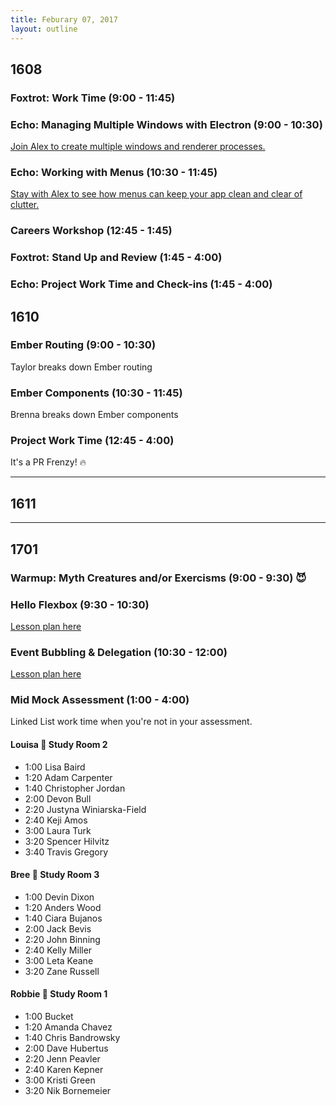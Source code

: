 ```yaml
---
title: Feburary 07, 2017
layout: outline
---
```


## 1608

### Foxtrot: Work Time (9:00 - 11:45)

### Echo: Managing Multiple Windows with Electron (9:00 - 10:30)
[Join Alex to create multiple windows and renderer processes.](http://frontend.turing.io/lessons/electron-multiple-windows.html)

### Echo: Working with Menus (10:30 - 11:45)
[Stay with Alex to see how menus can keep your app clean and clear of clutter.](http://frontend.turing.io/lessons/electron-menu.html)

### Careers Workshop (12:45 - 1:45)

### Foxtrot: Stand Up and Review (1:45 - 4:00)

### Echo: Project Work Time and Check-ins (1:45 - 4:00)

## 1610

### Ember Routing (9:00 - 10:30)
Taylor breaks down Ember routing

### Ember Components (10:30 - 11:45)
Brenna breaks down Ember components

### Project Work Time (12:45 - 4:00)
It's a PR Frenzy! :fire:

--------------------------------------------

## 1611

--------------------------------------------

## 1701

### Warmup: Myth Creatures and/or Exercisms (9:00 - 9:30) :smiling_imp:

### Hello Flexbox (9:30 - 10:30)

[Lesson plan here](http://frontend.turing.io/lessons/module-1/introduction-to-flexbox.html)

### Event Bubbling & Delegation (10:30 - 12:00)

[Lesson plan here](http://frontend.turing.io/lessons/event-bubbling-and-delegation.html)

### Mid Mock Assessment (1:00 - 4:00)

Linked List work time when you're not in your assessment.

#### Louisa :hear_no_evil: Study Room 2

* 1:00 Lisa Baird
* 1:20 Adam Carpenter
* 1:40 Christopher Jordan
* 2:00 Devon Bull
* 2:20 Justyna Winiarska-Field
* 2:40 Keji Amos
* 3:00 Laura Turk
* 3:20 Spencer Hilvitz
* 3:40 Travis Gregory

#### Bree :see_no_evil: Study Room 3

* 1:00 Devin Dixon
* 1:20 Anders Wood
* 1:40 Ciara Bujanos
* 2:00 Jack Bevis
* 2:20 John Binning
* 2:40 Kelly Miller
* 3:00 Leta Keane
* 3:20 Zane Russell

#### Robbie :speak_no_evil: Study Room 1

* 1:00 Bucket
* 1:20 Amanda Chavez
* 1:40 Chris Bandrowsky
* 2:00 Dave Hubertus
* 2:20 Jenn Peavler
* 2:40 Karen Kepner
* 3:00 Kristi Green
* 3:20 Nik Bornemeier
